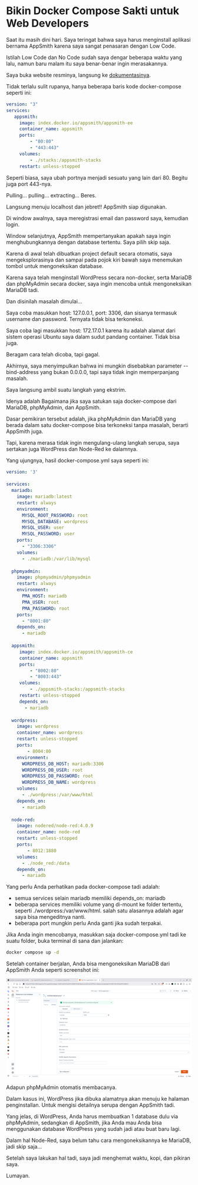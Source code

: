 # Bikin Docker Compose Sakti untuk Web Developers


Saat itu masih dini hari. Saya teringat bahwa saya harus menginstall aplikasi bernama AppSmith karena saya sangat penasaran dengan Low Code.

Istilah Low Code dan No Code sudah saya dengar beberapa waktu yang lalu, namun baru malam itu saya benar-benar ingin merasakannya.

Saya buka website resminya, langsung ke [dokumentasinya](https://docs.appsmith.com).

Tidak terlalu sulit rupanya, hanya beberapa baris kode docker-compose seperti ini:

```yaml
version: "3"
services:
   appsmith:
     image: index.docker.io/appsmith/appsmith-ee
     container_name: appsmith
     ports:
         - "80:80"
         - "443:443"
     volumes:
         - ./stacks:/appsmith-stacks
     restart: unless-stopped
```

Seperti biasa, saya ubah portnya menjadi sesuatu yang lain dari 80. Begitu juga port 443-nya.

Pulling... pulling... extracting... Beres.

Langsung menuju localhost dan jebret!! AppSmith siap digunakan.

Di window awalnya, saya meregistrasi email dan password saya, kemudian login.

Window selanjutnya, AppSmith mempertanyakan apakah saya ingin menghubungkannya dengan database tertentu. Saya pilih skip saja.

Karena di awal telah dibuatkan project default secara otomatis, saya mengeksplorasinya dan sampai pada pojok kiri bawah saya menemukan tombol untuk mengoneksikan database.

Karena saya telah menginstall WordPress secara non-docker, serta MariaDB dan phpMyAdmin secara docker, saya ingin mencoba untuk mengoneksikan MariaDB tadi.

Dan disinilah masalah dimulai...

Saya coba masukkan host: 127.0.0.1, port: 3306, dan sisanya termasuk username dan password. Ternyata tidak bisa terkoneksi.

Saya coba lagi masukkan host: 172.17.0.1 karena itu adalah alamat dari sistem operasi Ubuntu saya dalam sudut pandang container. Tidak bisa juga.

Beragam cara telah dicoba, tapi gagal.

Akhirnya, saya menyimpulkan bahwa ini mungkin disebabkan parameter --bind-address yang bukan 0.0.0.0, tapi saya tidak ingin memperpanjang masalah.

Saya langsung ambil suatu langkah yang ekstrim.

Idenya adalah Bagaimana jika saya satukan saja docker-compose dari MariaDB, phpMyAdmin, dan AppSmith.

Dasar pemikiran tersebut adalah, jika phpMyAdmin dan MariaDB yang berada dalam satu docker-compose bisa terkoneksi tanpa masalah, berarti AppSmith juga.

Tapi, karena merasa tidak ingin mengulang-ulang langkah serupa, saya sertakan juga WordPress dan Node-Red ke dalamnya.

Yang ujungnya, hasil docker-compose.yml saya seperti ini:

```yaml
version: '3'

services:
  mariadb:
    image: mariadb:latest
    restart: always
    environment:
      MYSQL_ROOT_PASSWORD: root
      MYSQL_DATABASE: wordpress
      MYSQL_USER: user
      MYSQL_PASSWORD: user
    ports:
      - "3306:3306"
    volumes:
      - ./mariadb:/var/lib/mysql

  phpmyadmin:
    image: phpmyadmin/phpmyadmin
    restart: always
    environment:
      PMA_HOST: mariadb
      PMA_USER: root
      PMA_PASSWORD: root
    ports:
      - "8001:80"
    depends_on:
      - mariadb
      
  appsmith:
     image: index.docker.io/appsmith/appsmith-ce
     container_name: appsmith
     ports:
         - "8002:80"
         - "8003:443"
     volumes:
         - ./appsmith-stacks:/appsmith-stacks
     restart: unless-stopped
     depends_on:
       - mariadb
      
  wordpress:
    image: wordpress
    container_name: wordpress
    restart: unless-stopped
    ports:
        - 8004:80
    environment:
      WORDPRESS_DB_HOST: mariadb:3306
      WORDPRESS_DB_USER: root
      WORDPRESS_DB_PASSWORD: root
      WORDPRESS_DB_NAME: wordpress
    volumes:
      - ./wordpress:/var/www/html
    depends_on:
      - mariadb
      
  node-red:
    image: nodered/node-red:4.0.9
    container_name: node-red
    restart: unless-stopped
    ports:
        - 8012:1880
    volumes:
      - ./node_red:/data
    depends_on:
      - mariadb
```

Yang perlu Anda perhatikan pada docker-compose tadi adalah:

-   semua services selain mariadb memiliki depends\_on: mariadb
-   beberapa services memiliki volume yang di-mount ke folder tertentu, seperti ./wordpress:/var/www/html. salah satu alasannya adalah agar saya bisa mengeditnya nanti.
-   beberapa port mungkin perlu Anda ganti jika sudah terpakai.

Jika Anda ingin mencobanya, masukkan saja docker-compose.yml tadi ke suatu folder, buka terminal di sana dan jalankan:

```bash
docker compose up -d
```

Setelah container berjalan, Anda bisa mengoneksikan MariaDB dari AppSmith Anda seperti screenshot ini:

<p align="center">
    <img src="../../media/Screenshot-from-2025-06-13-11-53-49.png?raw=true" alt="tampilan"/>
</p>

Adapun phpMyAdmin otomatis membacanya.

Dalam kasus ini, WordPress jika dibuka alamatnya akan menuju ke halaman penginstallan. Untuk mengisi detailnya serupa dengan AppSmith tadi.

Yang jelas, di WordPress, Anda harus membuatkan 1 database dulu via phpMyAdmin, sedangkan di AppSmith, jika Anda mau Anda bisa menggunakan database WordPress yang sudah jadi atau buat baru lagi.

Dalam hal Node-Red, saya belum tahu cara mengoneksikannya ke MariaDB, jadi skip saja...

Setelah saya lakukan hal tadi, saya jadi menghemat waktu, kopi, dan pikiran saya.

Lumayan.